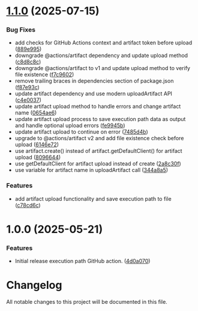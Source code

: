 # [1.1.0](https://github.com/subhamay-bhattacharyya-gha/exec-path-action/compare/v1.0.0...v1.1.0) (2025-07-15)


### Bug Fixes

* add checks for GitHub Actions context and artifact token before upload ([889e995](https://github.com/subhamay-bhattacharyya-gha/exec-path-action/commit/889e9957163c054bf698efe89fdd2566c3d8f61a))
* downgrade @actions/artifact dependency and update upload method ([c8d8c8c](https://github.com/subhamay-bhattacharyya-gha/exec-path-action/commit/c8d8c8ce884f83d4388df0a6bd3029cdbc77d398))
* downgrade @actions/artifact to v1 and update upload method to verify file existence ([f7c9602](https://github.com/subhamay-bhattacharyya-gha/exec-path-action/commit/f7c9602996a2ba9cbe35326a1b5324ef1d99d833))
* remove trailing braces in dependencies section of package.json ([f87e93c](https://github.com/subhamay-bhattacharyya-gha/exec-path-action/commit/f87e93c526feb8874f9e4e06c2b830f898cd1e27))
* update artifact dependency and use modern uploadArtifact API ([c4e0037](https://github.com/subhamay-bhattacharyya-gha/exec-path-action/commit/c4e0037326bed8ca119db311fb1748afe3c51d97))
* update artifact upload method to handle errors and change artifact name ([0654ae6](https://github.com/subhamay-bhattacharyya-gha/exec-path-action/commit/0654ae6f6a54bbe2617d335e158e5bd6eca638e0))
* update artifact upload process to save execution path data as output and handle optional upload errors ([fe9945b](https://github.com/subhamay-bhattacharyya-gha/exec-path-action/commit/fe9945b8977864df5b78b9a2963abf81503f00bf))
* update artifact upload to continue on error ([7485d4b](https://github.com/subhamay-bhattacharyya-gha/exec-path-action/commit/7485d4b8ae5eb8856e2d34ca197810e2ced1fc7b))
* upgrade to @actions/artifact v2 and add file existence check before upload ([6146e72](https://github.com/subhamay-bhattacharyya-gha/exec-path-action/commit/6146e729587111df5c4c61129048634770da6e69))
* use artifact.create() instead of artifact.getDefaultClient() for artifact upload ([8096644](https://github.com/subhamay-bhattacharyya-gha/exec-path-action/commit/80966445aec97309691333efcdfccd0691570aa9))
* use getDefaultClient for artifact upload instead of create ([2a8c30f](https://github.com/subhamay-bhattacharyya-gha/exec-path-action/commit/2a8c30f62ba86aaf5634d604e7cd9d1a0ff26103))
* use variable for artifact name in uploadArtifact call ([344a8a5](https://github.com/subhamay-bhattacharyya-gha/exec-path-action/commit/344a8a595fe13235ba3979475a5785938138ec61))


### Features

* add artifact upload functionality and save execution path to file ([c78cd6c](https://github.com/subhamay-bhattacharyya-gha/exec-path-action/commit/c78cd6c8e25dfcd94f0d4c40339205bb884f89f4))

# 1.0.0 (2025-05-21)


### Features

* Initial release execution path GitHub action. ([4d0a070](https://github.com/subhamay-bhattacharyya-gha/exec-path-action/commit/4d0a0707e53fb20862917645cc1207e65e460aa6))

# Changelog

All notable changes to this project will be documented in this file.
